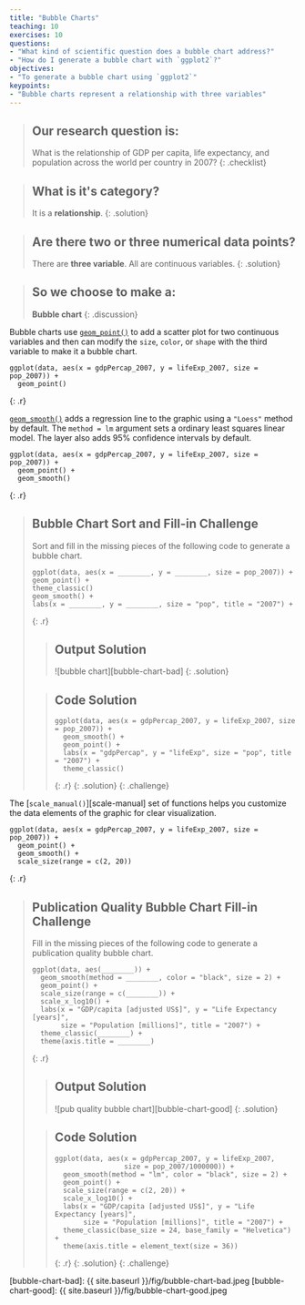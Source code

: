 ```yaml
---
title: "Bubble Charts"
teaching: 10
exercises: 10
questions:
- "What kind of scientific question does a bubble chart address?"
- "How do I generate a bubble chart with `ggplot2`?"
objectives:
- "To generate a bubble chart using `ggplot2`"
keypoints:
- "Bubble charts represent a relationship with three variables" 
---
```


> ## Our research question is: 
>
> What is the relationship of GDP per capita, life expectancy, and population
> across the world per country in 2007?
{: .checklist}

> ## What is it's category?
>
> It is a __relationship__. 
{: .solution} 

> ## Are there two or three numerical data points?
>
> There are __three variable__. All are continuous variables.
{: .solution}

> ## So we choose to make a:
>
> __Bubble chart__
{: .discussion}

Bubble charts use [`geom_point()`][geom-point] to add a scatter plot for two
continuous variables and then can modify the `size`, `color`, or `shape` with
the third variable to make it a bubble chart.

~~~
ggplot(data, aes(x = gdpPercap_2007, y = lifeExp_2007, size = pop_2007)) +
  geom_point()
~~~
{: .r}

[`geom_smooth()`][geom-smooth] adds a regression line to the graphic using a
`"Loess"` method by default. The `method = lm` argument sets a ordinary least squares linear model. The layer also adds 95% confidence intervals by default.

~~~
ggplot(data, aes(x = gdpPercap_2007, y = lifeExp_2007, size = pop_2007)) +
  geom_point() +
  geom_smooth()
~~~
{: .r}

> ## Bubble Chart Sort and Fill-in Challenge
>
> Sort and fill in the missing pieces of the following code to generate a
> bubble chart.
>
> ~~~
> ggplot(data, aes(x = ________, y = ________, size = pop_2007)) +
> geom_point() +
> theme_classic()
> geom_smooth() +
> labs(x = ________, y = ________, size = "pop", title = "2007") +
> ~~~
> {: .r}
>
> > ## Output Solution
> >
> > ![bubble chart][bubble-chart-bad]
> {: .solution}
>
> > ## Code Solution
> >
> > ~~~
> > ggplot(data, aes(x = gdpPercap_2007, y = lifeExp_2007, size = pop_2007)) +
> >   geom_smooth() +
> >   geom_point() +
> >   labs(x = "gdpPercap", y = "lifeExp", size = "pop", title = "2007") +
> >   theme_classic()
> > ~~~
> > {: .r}
> {: .solution}
{: .challenge}

The [`scale_manual()`][scale-manual] set of functions helps you customize the
data elements of the graphic for clear visualization.

~~~
ggplot(data, aes(x = gdpPercap_2007, y = lifeExp_2007, size = pop_2007)) +
  geom_point() +
  geom_smooth() +
  scale_size(range = c(2, 20))
~~~
{: .r}
 
> ## Publication Quality Bubble Chart Fill-in Challenge
>
> Fill in the missing pieces of the following code to generate a publication
> quality bubble chart.
>
> ~~~
> ggplot(data, aes(________)) +
>   geom_smooth(method = ________, color = "black", size = 2) +
>   geom_point() +
>   scale_size(range = c(________)) +
>   scale_x_log10() +
>   labs(x = "GDP/capita [adjusted US$]", y = "Life Expectancy [years]", 
>        size = "Population [millions]", title = "2007") +
>   theme_classic(________) +
>   theme(axis.title = ________)
> ~~~
> {: .r}
>
> > ## Output Solution
> >
> > ![pub quality bubble chart][bubble-chart-good]
> {: .solution}
>
> > ## Code Solution
> >
> > ~~~
> > ggplot(data, aes(x = gdpPercap_2007, y = lifeExp_2007, 
> >                  size = pop_2007/1000000)) +
> >   geom_smooth(method = "lm", color = "black", size = 2) +
> >   geom_point() +
> >   scale_size(range = c(2, 20)) +
> >   scale_x_log10() +
> >   labs(x = "GDP/capita [adjusted US$]", y = "Life Expectancy [years]", 
> >        size = "Population [millions]", title = "2007") +
> >   theme_classic(base_size = 24, base_family = "Helvetica") +
> >   theme(axis.title = element_text(size = 36))
> > ~~~
> > {: .r}
> {: .solution}
{: .challenge}

[geom-point]: http://docs.ggplot2.org/current/geom_point.html
[geom-smooth]: http://docs.ggplot2.org/current/geom_smooth.html
[bubble-chart-bad]: {{ site.baseurl }}/fig/bubble-chart-bad.jpeg
[bubble-chart-good]: {{ site.baseurl }}/fig/bubble-chart-good.jpeg
